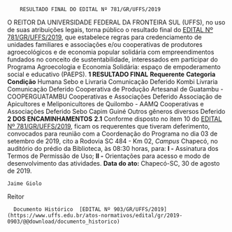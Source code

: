         RESULTADO FINAL DO EDITAL Nº 781/GR/UFFS/2019  

 O REITOR DA UNIVERSIDADE FEDERAL DA FRONTEIRA SUL (UFFS), no uso de suas atribuições legais, torna público o resultado final do [EDITAL Nº 781/GR/UFFS/2019](https://www.uffs.edu.br/atos-normativos/edital/gr/2019-0781), que estabelece regras para credenciamento de unidades familiares e associações e/ou cooperativas de produtores agroecológicos e de economia popular solidária com empreendimentos fundados no conceito de sustentabilidade, interessados em participar do Programa Agroecologia e Economia Solidária: espaço de empoderamento social e educativo (PAEPS).  **1 RESULTADO FINAL**     **Requerente**   **Categoria**   **Condição**     Humana Sebo e Livraria   Comunicação   Deferido     Kombi Livraria   Comunicação   Deferido     Cooperativa de Produção Artesanal de Guatambu - COOPERGUATAMBU   Cooperativas e Associações   Deferido     Associação de Apicultores e Meliponicultores de Quilombo - AAMQ   Cooperativas e Associações   Deferido     Sebo Capim Guiné   Outros gêneros diversos   Deferido      **2 DOS ENCAMINHAMENTOS** **2.1**  Conforme disposto no item 10 do [EDITAL Nº 781/GR/UFFS/2019](https://www.uffs.edu.br/atos-normativos/edital/gr/2019-0781), ficam os requerentes que tiveram deferimento, convocados para reunião com a Coordenação do Programa no dia 03 de setembro de 2019, cito a Rodovia SC 484 - Km 02, *Campus*  Chapecó, no auditório do prédio da Biblioteca, às 08:30 horas, para: **I -**  Assinatura dos Termos de Permissão de Uso; **II -**  Orientações para acesso e modo de desenvolvimento das atividades.        **Data do ato:** Chapecó-SC, 30 de agosto de 2019.   
 

    Jaime Giolo   
 Reitor 

      Documento Histórico  [EDITAL Nº 903/GR/UFFS/2019](https://www.uffs.edu.br/atos-normativos/edital/gr/2019-0903/@@download/documento_historico)     
      